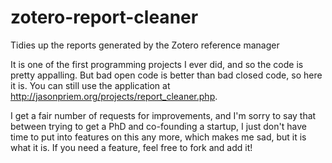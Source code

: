 zotero-report-cleaner
=====================

Tidies up the reports generated by the Zotero reference manager

It is one of the first programming projects I ever did, and so the code is
pretty appalling. But bad open code is better than bad closed code, so here it is.
You can still use the application at http://jasonpriem.org/projects/report_cleaner.php.

I get a fair number of requests for improvements, and I'm sorry to say that between
trying to get a PhD and co-founding a startup, I just don't have time to put
into features on this any more, which makes me sad, but it is
what it is. If you need a feature, feel free to fork and add it!
